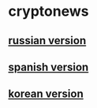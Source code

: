 # cryptonews


## [russian version](https://github.com/theyapapa/cryptonews/tree/ru)

## [spanish version](https://github.com/theyapapa/cryptonews/tree/es)

## [korean version](https://github.com/theyapapa/cryptonews/tree/ko)
